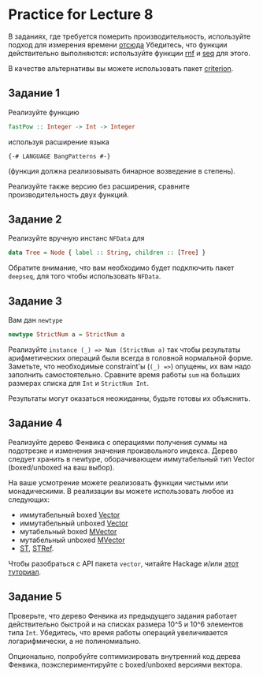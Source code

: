 # Practice for Lecture 8

В заданиях, где требуется померить производительность, используйте подход для измерения времени [отсюда](https://wiki.haskell.org/Timing_computations)
Убедитесь, что функции действительно выполняются: используйте функции [rnf](http://hackage.haskell.org/package/deepseq-1.4.4.0/docs/Control-DeepSeq.html#v:rnf)
и [seq](http://hackage.haskell.org/package/base-4.12.0.0/docs/Prelude.html#v:seq) для этого.

В качестве альтернативы вы можете использовать пакет
[criterion](http://www.serpentine.com/criterion/).

## Задание 1

Реализуйте функцию
```haskell
fastPow :: Integer -> Int -> Integer
```
используя расширение языка
```
{-# LANGUAGE BangPatterns #-}
```
(функция должна реализовывать бинарное возведение в степень).

Реализуйте также версию без расширения, сравните производительность
двух функций.

## Задание 2
Реализуйте вручную инстанс `NFData` для
```haskell
data Tree = Node { label :: String, children :: [Tree] }
```

Обратите внимание, что вам необходимо будет подключить пакет
`deepseq`, для того чтобы использовать `NFData`.

## Задание 3
Вам дан `newtype`
```haskell
newtype StrictNum a = StrictNum a
```

Реализуйте `instance (_) => Num (StrictNum a)` так чтобы результаты
арифметических операций были всегда в головной нормальной
форме. Заметьте, что необходимые constraint'ы (`(_) =>`) опущены, их
вам надо заполнить самостоятельно.  Сравните время работы `sum` на
больших размерах списка для `Int` и `StrictNum Int`.

Результаты могут оказаться неожиданны, будьте готовы их объяснить.

## Задание 4

Реализуйте дерево Фенвика с операциями получения суммы на подотрезке и изменения значения произвольного индекса.
Дерево следует хранить в newtype, оборачивающем иммутабельный тип Vector (boxed/unboxed на ваш выбор).

На ваше усмотрение можете реализовать функции чистыми или монадическими.
В реализации вы можете использовать любое из следующих:
* иммутабельный boxed [Vector](http://hackage.haskell.org/package/vector-0.12.0.2/docs/Data-Vector.html#t:Vector)
* иммутабельный unboxed [Vector](http://hackage.haskell.org/package/vector-0.12.0.2/docs/Data-Vector-Unboxed.html#t:Vector)
* мутабельный boxed [MVector](http://hackage.haskell.org/package/vector-0.12.0.2/docs/Data-Vector-Mutable.html#t:MVector)
* мутабельный unboxed [MVector](http://hackage.haskell.org/package/vector-0.12.0.2/docs/Data-Vector-Unboxed-Mutable.html#t:MVector)
* [ST](http://hackage.haskell.org/package/base-4.12.0.0/docs/Control-Monad-ST.html#t:ST), [STRef](http://hackage.haskell.org/package/base-4.12.0.0/docs/Data-STRef.html#t:STRef).

Чтобы разобраться с API пакета `vector`,
читайте Hackage и/или [этот туториал](https://wiki.haskell.org/Numeric_Haskell:_A_Vector_Tutorial).

## Задание 5
Проверьте, что дерево Фенвика из предыдущего задания работает действительно быстрой и на списках размера
10^5 и 10^6 элементов типа `Int`.
Убедитесь, что время работы операций увеличивается логарифмически, а не полиномиально.

Опционально, попробуйте соптимизировать внутренний код дерева Фенвика, поэкспериментируйте с boxed/unboxed версиями вектора.

